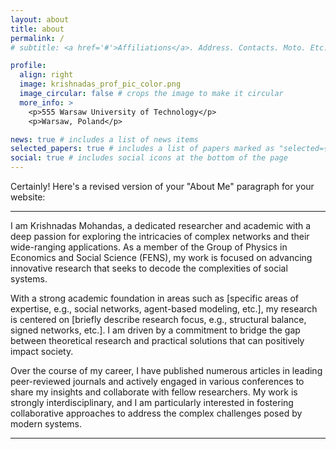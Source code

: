 ```yaml
---
layout: about
title: about
permalink: /
# subtitle: <a href='#'>Affiliations</a>. Address. Contacts. Moto. Etc.

profile:
  align: right
  image: krishnadas_prof_pic_color.png
  image_circular: false # crops the image to make it circular
  more_info: >
    <p>555 Warsaw University of Technology</p>
    <p>Warsaw, Poland</p>

news: true # includes a list of news items
selected_papers: true # includes a list of papers marked as "selected={true}"
social: true # includes social icons at the bottom of the page
---
```


Certainly! Here's a revised version of your "About Me" paragraph for your website:

---

I am Krishnadas Mohandas, a dedicated researcher and academic with a deep passion for exploring the intricacies of complex networks and their wide-ranging applications. As a member of the Group of Physics in Economics and Social Science (FENS), my work is focused on advancing innovative research that seeks to decode the complexities of social systems.

With a strong academic foundation in areas such as [specific areas of expertise, e.g., social networks, agent-based modeling, etc.], my research is centered on [briefly describe research focus, e.g., structural balance, signed networks, etc.]. I am driven by a commitment to bridge the gap between theoretical research and practical solutions that can positively impact society.

Over the course of my career, I have published numerous articles in leading peer-reviewed journals and actively engaged in various conferences to share my insights and collaborate with fellow researchers. My work is strongly interdisciplinary, and I am particularly interested in fostering collaborative approaches to address the complex challenges posed by modern systems.

---
